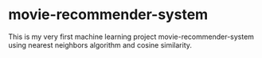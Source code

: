# movie-recommender-system
This is my very first machine learning project movie-recommender-system using nearest neighbors algorithm and cosine similarity. 
